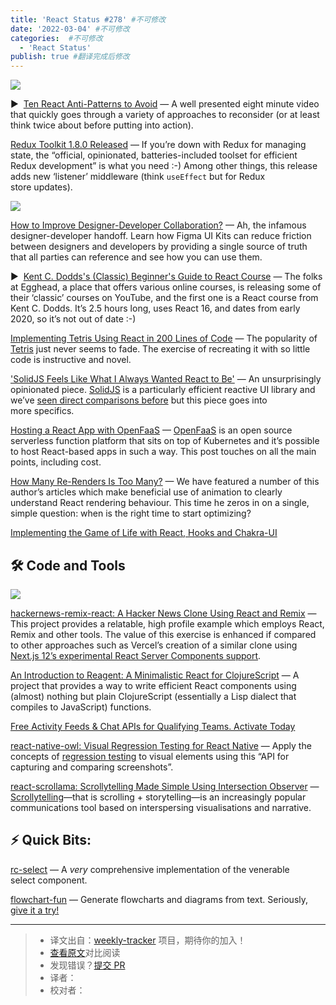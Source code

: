 ```yaml
---
title: 'React Status #278' #不可修改
date: '2022-03-04' #不可修改
categories:  #不可修改
  - 'React Status'
publish: true #翻译完成后修改
---
```


[![](https://res.cloudinary.com/cpress/image/upload/w_1280,e_sharpen:60/oalb6u0vhpzmlxkwbndm.jpg)](https://react.statuscode.com/link/120375/web)

<!--以上是预览信息，图片一张或限制百字左右，前者优先，全文请使用二级及以下标题-->
<!-- more -->

▶  [Ten React Anti-Patterns to Avoid](https://react.statuscode.com/link/120375/web "www.youtube.com") — A well presented eight minute video that quickly goes through a variety of approaches to reconsider (or at least think twice about before putting into action).

[Redux Toolkit 1.8.0 Released](https://react.statuscode.com/link/120376/web "github.com") — If you’re down with Redux for managing state, the “official, opinionated, batteries-included toolset for efficient Redux development” is what you need :-) Among other things, this release adds new ‘listener’ middleware (think `useEffect` but for Redux store updates).

[![](https://copm.s3.amazonaws.com/27dd10de.png)](https://react.statuscode.com/link/120377/web)

[How to Improve Designer-Developer Collaboration?](https://react.statuscode.com/link/120377/web "ad.doubleclick.net") — Ah, the infamous designer-developer handoff. Learn how Figma UI Kits can reduce friction between designers and developers by providing a single source of truth that all parties can reference and see how you can use them.

▶  [Kent C. Dodds's (Classic) Beginner's Guide to React Course](https://react.statuscode.com/link/120378/web "www.youtube.com") — The folks at Egghead, a place that offers various online courses, is releasing some of their ‘classic’ courses on YouTube, and the first one is a React course from Kent C. Dodds. It’s 2.5 hours long, uses React 16, and dates from early 2020, so it’s not out of date :-)

[Implementing Tetris Using React in 200 Lines of Code](https://react.statuscode.com/link/120379/web "blog.ag-grid.com") — The popularity of [Tetris](https://react.statuscode.com/link/120380/web) just never seems to fade. The exercise of recreating it with so little code is instructive and novel.

['SolidJS Feels Like What I Always Wanted React to Be'](https://react.statuscode.com/link/120384/web "typeofnan.dev") — An unsurprisingly opinionated piece. [SolidJS](https://react.statuscode.com/link/120385/web) is a particularly efficient reactive UI library and we’ve [seen direct comparisons before](https://react.statuscode.com/link/120386/web) but this piece goes into more specifics.

[Hosting a React App with OpenFaaS](https://react.statuscode.com/link/120387/web "www.openfaas.com") — [OpenFaaS](https://react.statuscode.com/link/120388/web) is an open source serverless function platform that sits on top of Kubernetes and it’s possible to host React-based apps in such a way. This post touches on all the main points, including cost.

[How Many Re-Renders Is Too Many?](https://react.statuscode.com/link/120389/web "alexsidorenko.com") — We have featured a number of this author’s articles which make beneficial use of animation to clearly understand React rendering behaviour. This time he zeros in on a single, simple question: when is the right time to start optimizing?

[Implementing the Game of Life with React, Hooks and Chakra-UI](https://react.statuscode.com/link/120390/web)

## 🛠 Code and Tools

[![](https://res.cloudinary.com/cpress/image/upload/w_1280,e_sharpen:60/cmw1utjaiqnj14nfetoi.jpg)](https://react.statuscode.com/link/120391/web)

[hackernews-remix-react: A Hacker News Clone Using React and Remix](https://react.statuscode.com/link/120391/web "github.com") — This project provides a relatable, high profile example which employs React, Remix and other tools. The value of this exercise is enhanced if compared to other approaches such as Vercel’s creation of a similar clone using [Next.js 12’s experimental React Server Components support](https://react.statuscode.com/link/120392/web).

[An Introduction to Reagent: A Minimalistic React for ClojureScript](https://react.statuscode.com/link/120393/web "reagent-project.github.io") — A project that provides a way to write efficient React components using (almost) nothing but plain ClojureScript (essentially a Lisp dialect that compiles to JavaScript) functions.

[Free Activity Feeds & Chat APIs for Qualifying Teams. Activate Today](https://react.statuscode.com/link/120394/web "getstream.io")

[react-native-owl: Visual Regression Testing for React Native](https://react.statuscode.com/link/120395/web "github.com") — Apply the concepts of [regression testing](https://react.statuscode.com/link/120396/web) to visual elements using this “API for capturing and comparing screenshots”.

[react-scrollama: Scrollytelling Made Simple Using Intersection Observer](https://react.statuscode.com/link/120397/web "github.com") — [Scrollytelling](https://react.statuscode.com/link/120398/web)—that is scrolling + storytelling—is an increasingly popular communications tool based on interspersing visualisations and narrative.

## ⚡️ Quick Bits:

[rc-select](https://react.statuscode.com/link/120399/web) — A _very_ comprehensive implementation of the venerable select component.

[flowchart-fun](https://react.statuscode.com/link/120400/web) — Generate flowcharts and diagrams from text. Seriously, [give it a try!](https://react.statuscode.com/link/120401/web)

---
> * 译文出自：[weekly-tracker](https://github.com/FEDarling/weekly-tracker) 项目，期待你的加入！
> * [查看原文](https://react.statuscode.com/issues/278)对比阅读
> * 发现错误？[提交 PR](https://github.com/FEDarling/weekly-tracker/blob/main/weeklys/react_status/278)
> * 译者：
> * 校对者：
